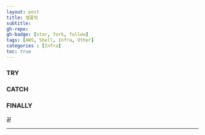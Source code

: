 ```yaml
---
layout: post 
title: 템플릿
subtitle: 
gh-repo: 
gh-badge: [star, fork, follow]
tags: [AWS, Shell, Infra, Other]
categories : [Infra]
toc: true
---
```



### TRY  


### CATCH  


### FINALLY  


끝

---
